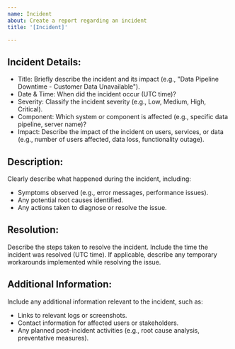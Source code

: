 ```yaml
---
name: Incident 
about: Create a report regarding an incident
title: '[Incident]'

---
```

## Incident Details:

- Title: Briefly describe the incident and its impact (e.g., "Data Pipeline Downtime - Customer Data Unavailable").
- Date & Time: When did the incident occur (UTC time)?
- Severity: Classify the incident severity (e.g., Low, Medium, High, Critical).
- Component: Which system or component is affected (e.g., specific data pipeline, server name)?
- Impact: Describe the impact of the incident on users, services, or data (e.g., number of users affected, data loss, functionality outage).

## Description:

Clearly describe what happened during the incident, including:
- Symptoms observed (e.g., error messages, performance issues).
- Any potential root causes identified.
- Any actions taken to diagnose or resolve the issue.

## Resolution:

Describe the steps taken to resolve the incident.
Include the time the incident was resolved (UTC time).
If applicable, describe any temporary workarounds implemented while resolving the issue.

## Additional Information:

Include any additional information relevant to the incident, such as:
- Links to relevant logs or screenshots.
- Contact information for affected users or stakeholders.
- Any planned post-incident activities (e.g., root cause analysis, preventative measures).
